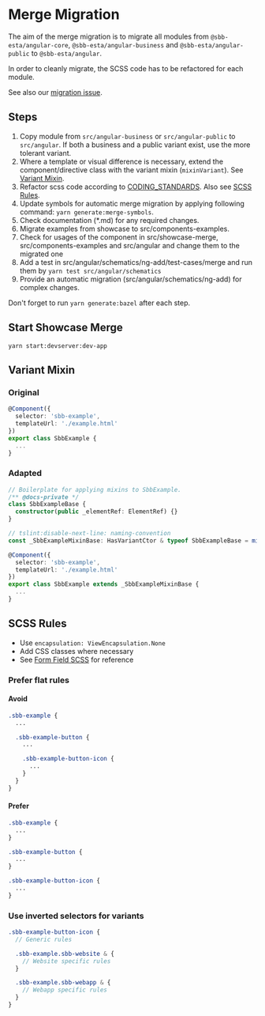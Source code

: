 # Merge Migration

The aim of the merge migration is to migrate all modules from `@sbb-esta/angular-core`,
`@sbb-esta/angular-business` and `@sbb-esta/angular-public` to `@sbb-esta/angular`.

In order to cleanly migrate, the SCSS code has to be refactored for each module.

See also our [migration issue](https://github.com/sbb-design-systems/sbb-angular/issues/684).

## Steps

1. Copy module from `src/angular-business` or `src/angular-public` to `src/angular`. If both a business and a public variant exist, use the more tolerant variant.
2. Where a template or visual difference is necessary, extend the component/directive class with the variant mixin (`mixinVariant`). See [Variant Mixin](#mixinVariant).
3. Refactor scss code according to [CODING_STANDARDS](./CODING_STANDARDS.md). Also see [SCSS Rules](#scssRules).
4. Update symbols for automatic merge migration by applying following command: `yarn generate:merge-symbols`.
5. Check documentation (\*.md) for any required changes.
6. Migrate examples from showcase to src/components-examples.
7. Check for usages of the component in src/showcase-merge, src/components-examples and src/angular and change them to the migrated one
8. Add a test in src/angular/schematics/ng-add/test-cases/merge and run them by `yarn test src/angular/schematics`
9. Provide an automatic migration (src/angular/schematics/ng-add) for complex changes.

Don't forget to run `yarn generate:bazel` after each step.

## Start Showcase Merge

`yarn start:devserver:dev-app`

## <a name="mixinVariant"></a> Variant Mixin

### Original

```ts
@Component({
  selector: 'sbb-example',
  templateUrl: './example.html'
})
export class SbbExample {
  ...
}
```

### Adapted

```ts
// Boilerplate for applying mixins to SbbExample.
/** @docs-private */
class SbbExampleBase {
  constructor(public _elementRef: ElementRef) {}
}

// tslint:disable-next-line: naming-convention
const _SbbExampleMixinBase: HasVariantCtor & typeof SbbExampleBase = mixinVariant(SbbExampleBase);

@Component({
  selector: 'sbb-example',
  templateUrl: './example.html'
})
export class SbbExample extends _SbbExampleMixinBase {
  ...
}
```

## <a name="scssRules"></a> SCSS Rules

- Use `encapsulation: ViewEncapsulation.None`
- Add CSS classes where necessary
- See [Form Field SCSS](https://github.com/sbb-design-systems/sbb-angular/blob/master/src/angular-public/form-field/form-field.scss) for reference

### Prefer flat rules

#### Avoid

```scss
.sbb-example {
  ...

  .sbb-example-button {
    ...

    .sbb-example-button-icon {
      ...
    }
  }
}
```

#### Prefer

```scss
.sbb-example {
  ...
}

.sbb-example-button {
  ...
}

.sbb-example-button-icon {
  ...
}
```

### Use inverted selectors for variants

```scss
.sbb-example-button-icon {
  // Generic rules

  .sbb-example.sbb-website & {
    // Website specific rules
  }

  .sbb-example.sbb-webapp & {
    // Webapp specific rules
  }
}
```
